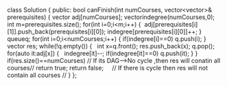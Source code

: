 class Solution {
public:
bool canFinish(int numCourses, vector<vector<int>>& prerequisites) {
vector<int> adj[numCourses];
vector<int>indegree(numCourses,0);
int m=prerequisites.size();
for(int i=0;i<m;i++)
{  adj[prerequisites[i][1]].push_back(prerequisites[i][0]);
indegree[prerequisites[i][0]]++;
}
queue<int>q;
for(int i=0;i<numCourses;i++)
{
if(indegree[i]==0) q.push(i);
}
vector<int> res;
while(!q.empty())
{   int x=q.front();
res.push_back(x);
q.pop();
for(auto it:adj[x])
{   indegree[it]--;
if(indegree[it]==0)
q.push(it);
}
}
if(res.size()==numCourses) // If its DAG-->No cycle ,then res will conatin all courses//
return true;
return false;     // If there is cycle then res will not contain all courses //
}
};